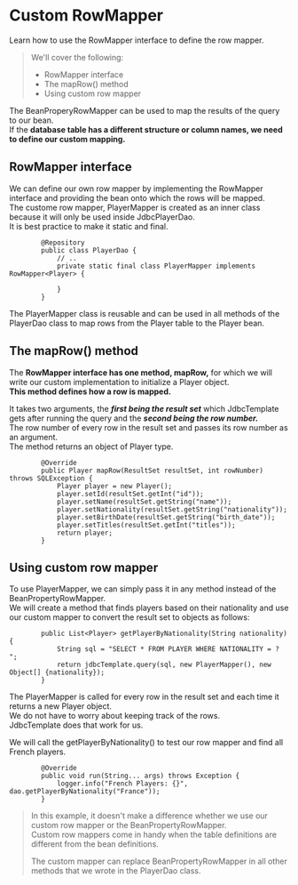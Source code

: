 # Custom RowMapper

Learn how to use the RowMapper interface to define the row mapper.

> We'll cover the following:
>
> - RowMapper interface
> - The mapRow() method
> - Using custom row mapper

The BeanProperyRowMapper can be used to map the results of the query to our bean.  
 If the **database table has a different structure or column names, we need to define our custom mapping.**

## RowMapper interface

We can define our own row mapper by implementing the RowMapper interface and providing the bean onto which the rows will be mapped.  
 The custome row mapper, PlayerMapper is created as an inner class because it will only be used inside JdbcPlayerDao.  
 It is best practice to make it static and final.

            @Repository
            public class PlayerDao {
                // ..
                private static final class PlayerMapper implements RowMapper<Player> {

                }
            }

The PlayerMapper class is reusable and can be used in all methods of the PlayerDao class to map rows from the Player table to the Player bean.

## The mapRow() method

The **RowMapper interface has one method, mapRow,** for which we will write our custom implementation to initialize a Player object.  
 **This method defines how a row is mapped.**

It takes two arguments, the **_first being the result set_** which JdbcTemplate gets after running the query and the **_second being the row number._**  
The row number of every row in the result set and passes its row number as an argument.  
 The method returns an object of Player type.

            @Override
            public Player mapRow(ResultSet resultSet, int rowNumber) throws SQLException {
                Player player = new Player();
                player.setId(resultSet.getInt("id"));
                player.setName(resultSet.getString("name"));
                player.setNationality(resultSet.getString("nationality"));
                player.setBirthDate(resultSet.getString("birth_date"));
                player.setTitles(resultSet.getInt("titles"));
                return player;
            }

## Using custom row mapper

To use PlayerMapper, we can simply pass it in any method instead of the BeanPropertyRowMapper.  
 We will create a method that finds players based on their nationality and use our custom mapper to convert the result set to objects as follows:

            public List<Player> getPlayerByNationality(String nationality) {
                String sql = "SELECT * FROM PLAYER WHERE NATIONALITY = ? ";
                return jdbcTemplate.query(sql, new PlayerMapper(), new Object[] {nationality});
            }

The PlayerMapper is called for every row in the result set and each time it returns a new Player object.  
 We do not have to worry about keeping track of the rows.  
 JdbcTemplate does that work for us.

We will call the getPlayerByNationality() to test our row mapper and find all French players.

            @Override
            public void run(String... args) throws Exception {
                logger.info("French Players: {}", dao.getPlayerByNationality("France"));
            }

> In this example, it doesn't make a difference whether we use our custom row mapper or the BeanPropertyRowMapper.  
>  Custom row mappers come in handy when the table definitions are different from the bean definitions.
>
> The custom mapper can replace BeanPropertyRowMapper in all other methods that we wrote in the PlayerDao class.
